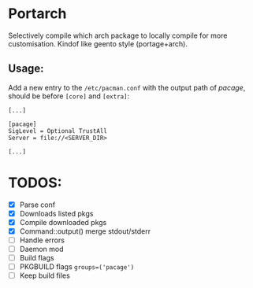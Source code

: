 # Portarch
Selectively compile which arch package to locally compile for more customisation. Kindof like geento style (portage+arch).

## Usage:
Add a new entry to the `/etc/pacman.conf` with the output path of *pacage*, should be before `[core]` and `[extra]`:
```
[...]

[pacage]
SigLevel = Optional TrustAll
Server = file://<SERVER_DIR>

[...]
```

# TODOS:
- [x] Parse conf
- [x] Downloads listed pkgs
- [x] Compile downloaded pkgs
- [x] Command::output() merge stdout/stderr
- [ ] Handle errors
- [ ] Daemon mod
- [ ] Build flags
- [ ] PKGBUILD flags `groups=('pacage')`
- [ ] Keep build files
